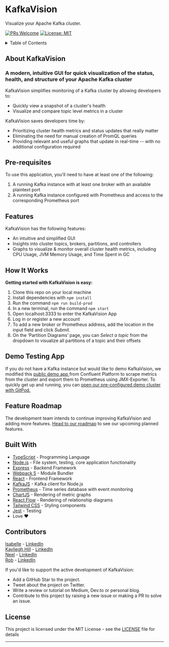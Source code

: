 # KafkaVision
Visualize your Apache Kafka cluster.

[![PRs Welcome](https://img.shields.io/badge/PRs-welcome-brightgreen.svg)](https://github.com/oslabs-beta/kafkavision/pulls)
[![License: MIT](https://img.shields.io/badge/License-MIT-yellow.svg)](https://github.com/oslabs-beta/reactron/LICENSE)

<details>
	<summary>Table of Contents</summary>

- [About KafkaVision](##About-KafkaVision)
- [Pre-requisites](##Pre-requisites)
- [Features](##Features)
- [How It Works](##How-It-Works)
- [Demo Testing App](##Demo-Testing-App)
- [Feature Roadmap](##Feature-Roadmap)
- [Contributors](##Contributors)
- [License](##License)
</details>


## About KafkaVision
### A modern, intuitive GUI for quick visualization of the status, health, and structure of your Apache Kafka cluster

KafkaVision simplifies monitoring of a Kafka cluster by allowing developers to:
- Quickly view a snapshot of a cluster's health
- Visualize and compare topic level metrics in a cluster

KafkaVision saves developers time by:
- Prioritizing cluster health metrics and status updates that really matter
- Eliminating the need for manual creation of PromQL queries
- Providing relevant and useful graphs that update in real-time -- with no additional configuration required


## Pre-requisites

To use this application, you'll need to have at least one of the following:

1. A running Kafka instance with at least one broker with an available plaintext port
2. A running Kafka instance configured with Prometheus and access to the corresponding Prometheus port

## Features

KafkaVision has the following features:

- An intuitive and simplified GUI
- Insights into cluster topics, brokers, partitions, and controllers
- Graphs to visualize & monitor overall cluster health metrics, including CPU Usage, JVM Memory Usage, and Time Spent in GC

## How It Works

**Getting started with KafkaVision is easy:**

1. Clone this repo on your local machine
2. Install dependencies with `npm install`
3. Run the command `npm run build-prod`
4. In a new terminal, run the command `npm start`
5. Open localhost:3333 to enter the KafkaVision App
6. Log in or register a new account
7. To add a new broker or Prometheus address, add the location in the input field and click _Submit_.
9. On the ‘Partition Diagrams’ page, you can _Select a topic_ from the dropdown to visualize all partitions of a topic and their offsets

## Demo Testing App
If you do not have a Kafka instance but would like to demo KafkaVision, we modified this <a href="https://github.com/confluentinc/cp-demo" onclick="return ! window.open(this.href);">public demo app </a>from Confluent Platform to scrape metrics from the cluster and export them to Prometheus using JMX-Exporter. To quickly get up and running, you can <a href='https://kayhill-cpdemo-aki26esh1q7.ws-us38.gitpod.io/' onclick="return ! window.open(this.href);">open our pre-configured demo cluster with GitPod.</a>

## Feature Roadmap

The development team intends to continue improving KafkaVision and adding more features.
[Head to our roadmap](https://github.com/oslabs-beta/kafkavision/issues) to see our upcoming planned features.

## Built With
- [TypeScript](https://www.typescriptlang.org/) - Programming Language
- [Node.js](https://nodejs.org/en/) - File system, testing, core application functionality
- [Express](https://expressjs.com/) - Backend Framework
- [Webpack 5](https://webpack.js.org/) - Module Bundler
- [React](https://reactjs.org/) - Frontend Framework
- [KafkaJS](https://kafka.js.org/) - Kafka client for Node.js
- [Prometheus](https://prometheus.io/) - Time series database with event monitoring
- [ChartJS](https://www.chartjs.org/) - Rendering of metric graphs
- [React Flow](https://reactflow.dev/) - Rendering of relationship diagrams
- [Tailwind CSS](https://tailwindcss.com/) - Styling components
- [Jest](https://jestjs.io/) - Testing
- Love ❤️

## Contributors

[Isabelle](https://github.com/isabellesalvador) - [LinkedIn](https://www.linkedin.com/in/isabelle-salvador-605a67105/)
<br>
[Kayliegh Hill](https://github.com/kayhill) - [LinkedIn](https://www.linkedin.com/in/kayliegh-hill)
<br>
[Neel](https://github.com/nlakshman) - [LinkedIn](https://www.linkedin.com/in/neel-lakshman/)
<br>
[Rob](https://github.com/rfbeier) - [LinkedIn](https://www.linkedin.com/in/robert-beier-49795081)
<br>

If you'd like to support the active development of KafkaVision:

- Add a GitHub Star to the project.
- Tweet about the project on Twitter.
- Write a review or tutorial on Medium, Dev.to or personal blog.
- Contribute to this project by raising a new issue or making a PR to solve an issue.

## License
This project is licensed under the MIT License - see the [LICENSE](https://github.com/oslabs-beta/kafkavision/blob/dev/LICENSE) file for details
<hr>
